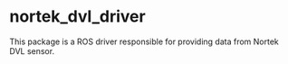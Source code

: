 # nortek_dvl_driver
This package is a ROS driver responsible for providing data from Nortek DVL sensor.
